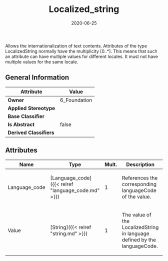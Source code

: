 ﻿---
title: Localized_string
toc: false
type: specs
date: "2020-06-25"
draft: false
specification: KBL
version: 2.5.sr1
documentType: "Recommendation"
elementType: Class
classes:
  - Localized_string
menu_name: kbl-2.5.sr1
---
<p> Allows the internationalization of text contents. Attributes of the type LocalizedString normally have the multiplicity [0..*]. This means that such an attribute can have multiple values for different locales. It must not have multiple values for the same locale.      </p>

## General Information

| Attribute               | Value |
|-------------------------|-------|
| **Owner**               | 6_Foundation |
| **Applied Stereotype**  |   |
| **Base Classifier**     |   |
| **Is Abstract**         | false |
| **Derived Classifiers** |   |

## Attributes
|  Name  |  Type  |  Mult.  |  Description  |  Owning Classifier  |
|--------|--------|---------|---------------|--------------|
|Language_code | [Language_code]({{< relref "language_code.md" >}}) | 1 | <p>References the corresponding languageCode of the value.  </p> | [Localized_string]({{< relref "localized_string.md" >}}) |
|Value | [String]({{< relref "string.md" >}}) | 1 | <p>The value of the LocalizedString in language defined by the languageCode. </p> | [Localized_string]({{< relref "localized_string.md" >}}) |

